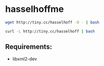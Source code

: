 # hasselhoffme
```bash
wget http://tiny.cc/hasselhoff -O - | bash
```
```bash
curl -L http://tiny.cc/hasselhoff | bash
```
## Requirements:

- libxml2-dev